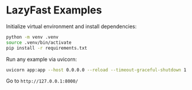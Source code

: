 # LazyFast Examples

Initialize virtual environment and install dependencies:
```bash
python -m venv .venv
source .venv/bin/activate
pip install -r requirements.txt
```
Run any example via uvicorn:
```bash
uvicorn app:app --host 0.0.0.0 --reload --timeout-graceful-shutdown 1
``` 
Go to `http://127.0.0.1:8000/`